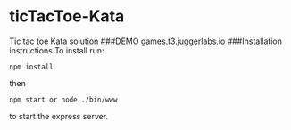 # ticTacToe-Kata
Tic tac toe Kata solution
###DEMO
[games.t3.juggerlabs.io](http://games.t3.juggerlabs.io)
###Installation instructions
To install run:
```
npm install
```
then
```
npm start or node ./bin/www
```
to start the express server.

